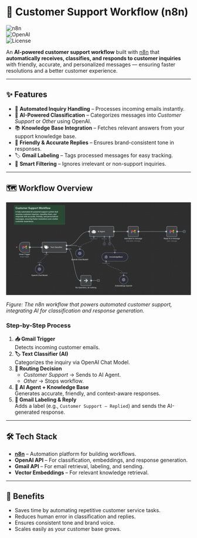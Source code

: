 # 📧 Customer Support Workflow (n8n)

![n8n](https://img.shields.io/badge/automation-n8n-blue?style=flat-square)  
![OpenAI](https://img.shields.io/badge/AI-OpenAI-success?style=flat-square)  
![License](https://img.shields.io/badge/license-MIT-orange?style=flat-square)

An **AI-powered customer support workflow** built with [n8n](https://n8n.io/) that **automatically receives, classifies, and responds to customer inquiries** with friendly, accurate, and personalized messages — ensuring faster resolutions and a better customer experience.

---

## ✨ Features
- 🔄 **Automated Inquiry Handling** – Processes incoming emails instantly.
- 🧠 **AI-Powered Classification** – Categorizes messages into *Customer Support* or *Other* using OpenAI.
- 📚 **Knowledge Base Integration** – Fetches relevant answers from your support knowledge base.
- 💬 **Friendly & Accurate Replies** – Ensures brand-consistent tone in responses.
- 🏷 **Gmail Labeling** – Tags processed messages for easy tracking.
- 🚫 **Smart Filtering** – Ignores irrelevant or non-support inquiries.

---

## 🗺 Workflow Overview
![Workflow](workflow.png)

*Figure: The n8n workflow that powers automated customer support, integrating AI for classification and response generation.*

### Step-by-Step Process
1. **📥 Gmail Trigger**  
   Detects incoming customer emails.
2. **🏷 Text Classifier (AI)**  
   Categorizes the inquiry via OpenAI Chat Model.
3. **🔀 Routing Decision**  
   - *Customer Support* → Sends to AI Agent.  
   - *Other* → Stops workflow.
4. **🤖 AI Agent + Knowledge Base**  
   Generates accurate, friendly, and context-aware responses.
5. **📌 Gmail Labeling & Reply**  
   Adds a label (e.g., `Customer Support – Replied`) and sends the AI-generated response.

---

## 🛠 Tech Stack
- **[n8n](https://n8n.io/)** – Automation platform for building workflows.
- **OpenAI API** – For classification, embeddings, and response generation.
- **Gmail API** – For email retrieval, labeling, and sending.
- **Vector Embeddings** – For relevant knowledge retrieval.

---

## 🚀 Benefits
- Saves time by automating repetitive customer service tasks.
- Reduces human error in classification and replies.
- Ensures consistent tone and brand voice.
- Scales easily as your customer base grows.


